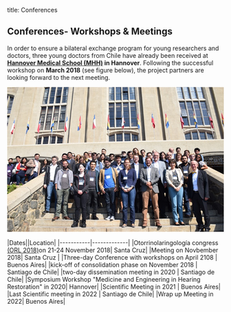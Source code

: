 title: Conferences 

## Conferences- Workshops & Meetings 
In order to ensure a bilateral exchange program for young researchers and doctors, three young doctors from Chile have already been received at **[Hannover Medical School (MHH)](https://www.mh-hannover.de/) in Hannover**. Following the successful workshop on **March 2018** (see figure below), the project partners are looking forward to the next meeting.

![meetingphoto](ihearmeeting.png)



|Dates||Location|
|-----------|-------------|
|Otorrinolaringología congress [(ORL 2018)](http://www.orl2018.cl/)on 21-24 November 2018| Santa Cruz|
|Meeting on Novbember 2018| Santa Cruz |
|Three-day Conference with workshops on April 2108 | Buenos Aires|
|kick-off of consolidation phase on November 2018 | Santiago de Chile|
|two-day dissemination meeting in 2020 | Santiago de Chile|
|Symposium Workshop "Medicine and Engineering in Hearing Restoration" in 2020| Hannover|
|Scientific Meeting in 2021 | Buenos Aires|
|Last Scientific meeting in 2022  | Santiago de Chile|
|Wrap up Meeting in 2022| Buenos Aires|
